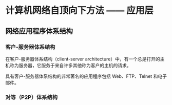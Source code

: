 # 计算机网络自顶向下方法 —— 应用层


## 网络应用程序体系结构

### 客户-服务器体系结构

在客户-服务器体系结构（client-server architecture）中，有一个总是打开的主机称为服务器，它服务于来自许多其他称为客户的主机的请求。

具有客户-服务器体系结构的非常著名的应用程序包括 Web、FTP、Telnet 和电子邮件。

### 对等（P2P）体系结构


